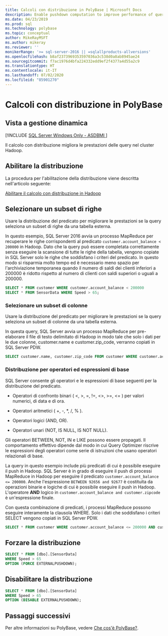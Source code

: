 ```yaml
---
title: Calcoli con distribuzione in PolyBase | Microsoft Docs
dexcription: Enable pushdown computation to improve performance of queries on your Hadoop cluster. You can select a subset of rows/columns in an external table for pushdown.
ms.date: 04/23/2019
ms.prod: sql
ms.technology: polybase
ms.topic: conceptual
author: MikeRayMSFT
ms.author: mikeray
ms.reviewer: ''
monikerRange: '>= sql-server-2016 || =sqlallproducts-allversions'
ms.openlocfilehash: b8af2373969353597036a3c538d0a8ab8945ae24
ms.sourcegitcommit: f7ac1976d4bfa224332edd9ef2f4377a4d55a2c9
ms.translationtype: HT
ms.contentlocale: it-IT
ms.lasthandoff: 07/02/2020
ms.locfileid: "85901270"
---
```

# <a name="pushdown-computations-in-polybase"></a>Calcoli con distribuzione in PolyBase

## <a name="dmv"></a>Vista a gestione dinamica

[!INCLUDE [SQL Server Windows Only - ASDBMI ](../../includes/applies-to-version/sql-windows-only-asdbmi.md)]

Il calcolo con distribuzione migliora le prestazioni delle query nel cluster Hadoop.

## <a name="enable-pushdown"></a>Abilitare la distribuzione

La procedura per l'abilitazione della distribuzione viene descritta nell'articolo seguente:

[Abilitare il calcolo con distribuzione in Hadoop](polybase-configure-hadoop.md#pushdown)

## <a name="select-a-subset-of-rows"></a>Selezionare un subset di righe

Usare la distribuzione del predicato per migliorare le prestazioni se la query seleziona un subset di righe da una tabella esterna.

In questo esempio, SQL Server 2016 avvia un processo MapReduce per recuperare le righe corrispondenti al predicato `customer.account_balance < 200000` in Hadoop. Dato che la query può essere completata correttamente senza eseguire la scansione di tutte le righe della tabella, vengono copiate in SQL Server solo le righe che soddisfano i criteri del predicato. In questo modo si risparmia molto tempo ed è necessario meno spazio per l'archiviazione temporanea quando il numero di saldi dei clienti inferiori a 200000 è ridotto rispetto al numero di clienti con saldi superiori o uguali a 200000.

```sql
SELECT * FROM customer WHERE customer.account_balance < 200000
SELECT * FROM SensorData WHERE Speed > 65;  
```

### <a name="select-a-subset-of-columns"></a>Selezionare un subset di colonne

Usare la distribuzione del predicato per migliorare le prestazioni se la query seleziona un subset di colonne da una tabella esterna.

In questa query, SQL Server avvia un processo MapReduce per pre-elaborare il file di testo delimitato di Hadoop in modo tale che solo i dati per le due colonne, customer.name e customer.zip_code, verranno copiati in SQL Server PDW.

```sql
SELECT customer.name, customer.zip_code FROM customer WHERE customer.account_balance < 200000
```

### <a name="pushdown-for-basic-expressions-and-operators"></a>Distribuzione per operatori ed espressioni di base

SQL Server consente gli operatori e le espressioni di base seguenti per la distribuzione del predicato.

+ Operatori di confronto binari ( \<, >, =, !=, <>, >=, <= ) per valori numerici, di data e di ora.

+ Operatori aritmetici ( +, -, *, /, % ).

+ Operatori logici (AND, OR).

+ Operatori unari (NOT, IS NULL, IS NOT NULL).

Gli operatori BETWEEN, NOT, IN e LIKE possono essere propagati. Il comportamento effettivo dipende dal modo in cui Query Optimizer riscrive le espressioni degli operatori come serie di istruzioni che usano operatori relazionali di base.

La query in questo esempio include più predicati di cui è possibile eseguire il push in Hadoop. SQL Server è in grado di eseguire il push di processi MapReduce in Hadoop per eseguire il predicato `customer.account_balance <= 200000`. Anche l'espressione `BETWEEN 92656 and 92677` è costituita da operazioni binarie e logiche di cui è possibile eseguire il push in Hadoop. L'operatore **AND** logico in `customer.account_balance and customer.zipcode` è un'espressione finale.

Con questa combinazione di predicati, i processi MapReduce possono eseguire interamente la clausola WHERE. Solo i dati che soddisfano i criteri SELECT vengono copiati in SQL Server PDW.

```sql
SELECT * FROM customer WHERE customer.account_balance <= 200000 AND customer.zipcode BETWEEN 92656 AND 92677
```

## <a name="force-pushdown"></a>Forzare la distribuzione

```sql
SELECT * FROM [dbo].[SensorData]
WHERE Speed > 65
OPTION (FORCE EXTERNALPUSHDOWN);
```

## <a name="disable-pushdown"></a>Disabilitare la distribuzione

```sql
SELECT * FROM [dbo].[SensorData]
WHERE Speed > 65
OPTION (DISABLE EXTERNALPUSHDOWN);
```

## <a name="next-steps"></a>Passaggi successivi

Per altre informazioni su PolyBase, vedere [Che cos'è PolyBase?](polybase-guide.md).
